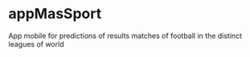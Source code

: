 # appMasSport
App mobile for predictions of results matches of football in the distinct leagues of world
